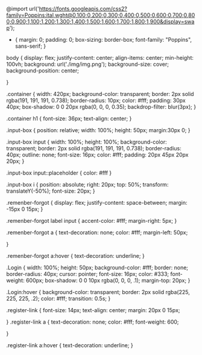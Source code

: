@import url('https://fonts.googleapis.com/css2?family=Poppins:ital,wght@0,100;0,200;0,300;0,400;0,500;0,600;0,700;0,800;0,900;1,100;1,200;1,300;1,400;1,500;1,600;1,700;1,800;1,900&display=swap');

* {
    margin: 0;
    padding: 0;
    box-sizing: border-box;
    font-family: "Poppins", sans-serif;
}

body {
    display: flex;
    justify-content: center;
    align-items: center;
    min-height: 100vh;
    background: url('./img/img.png');
    background-size: cover;
    background-position: center;

}

.container {
    width: 420px;
    background-color: transparent;
    border: 2px solid rgba(191, 191, 191, 0.738);
    border-radius: 10px;
    color: #fff;
    padding: 30px 40px;
    box-shadow: 0 0 20px rgba(0, 0, 0, 0.35);
    backdrop-filter: blur(3px);
}

.container h1 {
    font-size: 36px;
    text-align: center;
}

.input-box {
    position: relative;
    width: 100%;
    height: 50px;
    margin:30px 0;
}

.input-box input {
    width: 100%;
    height: 100%;
    background-color: transparent;
    border: 2px solid rgba(191, 191, 191, 0.738);
    border-radius: 40px;
    outline: none;
    font-size: 16px;
    color: #fff;
    padding: 20px 45px 20px 20px;
}

.input-box input::placeholder {
    color: #fff
}

.input-box i {
    position: absolute;
    right: 20px;
    top: 50%;
    transform: translateY(-50%);
    font-size: 20px;
}

.remenber-forgot {
    display: flex;
    justify-content: space-between;
    margin: -15px 0 15px;
}

.remenber-forgot label input {
    accent-color: #fff;
    margin-right: 5px;
}

.remenber-forgot a {
    text-decoration: none;
    color: #fff;
    margin-left: 50px;

}

.remenber-forgot a:hover {
    text-decoration: underline;
}

.Login {
    width: 100%;
    height: 50px;
    background-color: #fff;
    border: none;
    border-radius: 40px;
    cursor: pointer;
    font-size: 16px;
    color: #333;
    font-weight: 600px;
    box-shadow: 0 0 10px rgba(0, 0, 0, .1);
    margin-top: 20px;
}

.Login:hover {
    background-color: transparent;
    border: 2px solid rgba(225, 225, 225, .2);
    color: #fff;
    transition: 0.5s;
}

.register-link {
    font-size: 14px;
    text-align: center;
    margin: 20px 0 15px;

}
.register-link a {
    text-decoration: none;
    color: #fff;
    font-weight: 600;

}

.register-link a:hover {
    text-decoration: underline;
}
